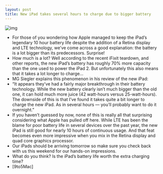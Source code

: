 ```yaml
---
layout: post
title: New iPad takes several hours to charge due to bigger battery
---
```

![img](http://media.idownloadblog.com/wp-content/uploads/2012/03/new-ipad-battery-shot.jpg)
* For those of you wondering how Apple managed to keep the iPad’s legendary 10 hour battery life despite the addition of a Retina display and LTE technology, we’ve come across a good explanation: the battery is a lot bigger than its predecessors. Surprise!
* How much is a lot? Well according to the recent iFixit teardown, and other reports, the new iPad’s battery has roughly 70% more capacity than the one used to power the iPad 2. But unfortunately this also means that it takes a lot longer to charge…
* MG Siegler explains this phenomenon in his review of the new iPad:
* “It appears they’ve had a fairly major breakthrough in their battery technology. While the new battery clearly isn’t much bigger than the old one, it can hold much more juice (42 watt-hours versus 25-watt-hours). The downside of this is that I’ve found it takes quite a bit longer to charge the new iPad. As in several hours — you’ll probably want to do it overnight.”
* If you haven’t guessed by now, none of this is really all that surprising considering what Apple has pulled off here. While LTE has been the blame for poor battery life in several devices over the past year, the new iPad is still good for nearly 10 hours of continuous usage. And that feat becomes even more impressive when you mix in the Retina display and quad core graphics processor.
* Our iPads should be arriving tomorrow so make sure you check back with us this weekend for our hands-on impressions.
* What do you think? Is the iPad’s battery life worth the extra charging time?
* [9to5Mac]

